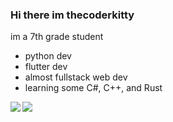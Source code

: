 ### Hi there im thecoderkitty

im a 7th grade student
- python dev
- flutter dev
- almost fullstack web dev
- learning some C#, C++, and Rust


<img align="left" src="https://github-readme-stats.vercel.app/api?username=thecoderkitty&count_private=true&include_all_commits=true&show_icons=true&hide_border=true&bg_color=0d1117&text_color=c9d1d9&title_color=50a6ff&icon_color=3572a5"/>

<img align="left" src="https://github-readme-stats.vercel.app/api/top-langs/?username=thecoderkitty&layout=compact&card_width=250&hide_border=true&bg_color=0d1117&text_color=c9d1d9&title_color=50a6ff&icon_color=3572a5"/>
